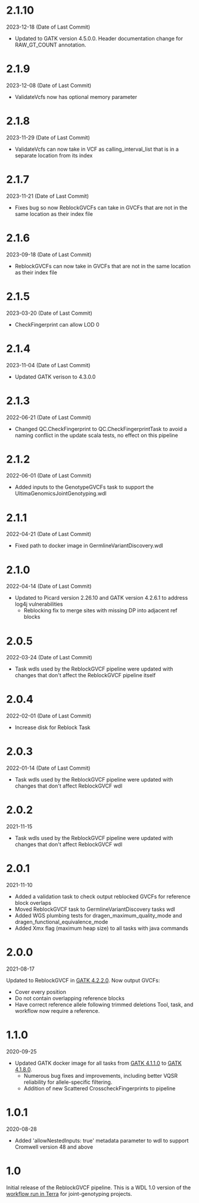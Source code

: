 # 2.1.10
2023-12-18 (Date of Last Commit)

* Updated to GATK version 4.5.0.0. Header documentation change for RAW_GT_COUNT annotation.

# 2.1.9
2023-12-08 (Date of Last Commit)

* ValidateVcfs now has optional memory parameter

# 2.1.8
2023-11-29 (Date of Last Commit)

* ValidateVcfs can now take in VCF as calling_interval_list that is in a separate location from its index

# 2.1.7
2023-11-21 (Date of Last Commit)

* Fixes bug so now ReblockGVCFs can take in GVCFs that are not in the same location as their index file

# 2.1.6
2023-09-18 (Date of Last Commit)

* ReblockGVCFs can now take in GVCFs that are not in the same location as their index file

# 2.1.5
2023-03-20 (Date of Last Commit)

* CheckFingerprint can allow LOD 0

# 2.1.4
2023-11-04 (Date of Last Commit)

* Updated GATK verison to 4.3.0.0

# 2.1.3
2022-06-21 (Date of Last Commit)

* Changed QC.CheckFingerprint to QC.CheckFingerprintTask to avoid a naming conflict in the update scala tests, no effect on this pipeline

# 2.1.2
2022-06-01 (Date of Last Commit)

* Added inputs to the GenotypeGVCFs task to support the UltimaGenomicsJointGenotyping.wdl

# 2.1.1
2022-04-21 (Date of Last Commit)

* Fixed path to docker image in GermlineVariantDiscovery.wdl

# 2.1.0
2022-04-14 (Date of Last Commit)

* Updated to Picard version 2.26.10 and GATK version 4.2.6.1 to address log4j vulnerabilities
    * Reblocking fix to merge sites with missing DP into adjacent ref blocks
    
# 2.0.5
2022-03-24 (Date of Last Commit)

* Task wdls used by the ReblockGVCF pipeline were updated with changes that don't affect the ReblockGVCF pipeline itself

# 2.0.4
2022-02-01 (Date of Last Commit)

* Increase disk for Reblock Task

# 2.0.3
2022-01-14 (Date of Last Commit)

* Task wdls used by the ReblockGVCF pipeline were updated with changes that don't affect ReblockGVCF wdl

# 2.0.2
2021-11-15

* Task wdls used by the ReblockGVCF pipeline were updated with changes that don't affect ReblockGVCF wdl

# 2.0.1
2021-11-10

* Added a validation task to check output reblocked GVCFs for reference block overlaps
* Moved ReblockGVCF task to GermlineVariantDiscovery tasks wdl
* Added WGS plumbing tests for dragen_maximum_quality_mode and dragen_functional_equivalence_mode
* Added Xmx flag (maximum heap size) to all tasks with java commands

# 2.0.0
2021-08-17

Updated to ReblockGVCF in [GATK 4.2.2.0](https://github.com/broadinstitute/gatk/releases/tag/4.2.2.0).  Now output GVCFs: 
  *  Cover every position
  *  Do not contain overlapping reference blocks
  *  Have correct reference allele following trimmed deletions
Tool, task, and workflow now require a reference.

# 1.1.0
2020-09-25

* Updated GATK docker image for all tasks from [GATK 4.1.1.0](https://github.com/broadinstitute/gatk/releases/tag/4.1.1.0) to [GATK 4.1.8.0](https://github.com/broadinstitute/gatk/releases/tag/4.1.8.0).
    * Numerous bug fixes and improvements, including better VQSR reliability for allele-specific filtering.
    * Addition of new Scattered CrosscheckFingerprints to pipeline

# 1.0.1
2020-08-28

* Added 'allowNestedInputs: true' metadata parameter to wdl to support Cromwell version 48 and above

# 1.0
Initial release of the ReblockGVCF pipeline. This is a WDL 1.0 version of the [workflow run in Terra](https://portal.firecloud.org/?return=terra#methods/methodsDev/ReblockGVCF-gatk4_exomes_goodCompression/4) for joint-genotyping projects. 